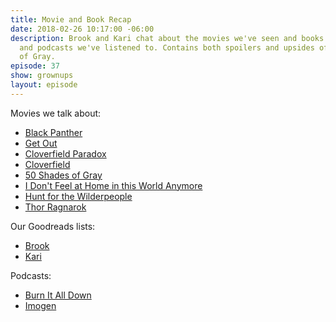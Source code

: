 ```yaml
---
title: Movie and Book Recap
date: 2018-02-26 10:17:00 -06:00
description: Brook and Kari chat about the movies we've seen and books we've read
  and podcasts we've listened to. Contains both spoilers and upsides of 50 Shades
  of Gray.
episode: 37
show: grownups
layout: episode
---
```


Movies we talk about:
- [Black Panther]()
- [Get Out]()
- [Cloverfield Paradox]()
- [Cloverfield]()
- [50 Shades of Gray]()
- [I Don't Feel at Home in this World Anymore]()
- [Hunt for the Wilderpeople]()
- [Thor Ragnarok]()

Our Goodreads lists:
- [Brook]()
- [Kari]()

Podcasts:
- [Burn It All Down]()
- [Imogen]()
